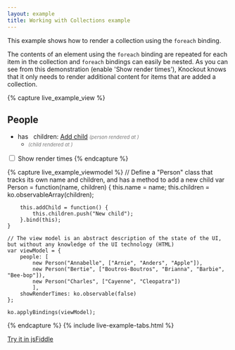 ```yaml
---
layout: example
title: Working with Collections example
---
```


This example shows how to render a collection using the `foreach` binding.

The contents of an element using the `foreach` binding are repeated for each item in the collection and `foreach` bindings can easily be nested. As you can see from this demonstration (enable 'Show render times'), Knockout knows that it only needs to render additional content for items that are added a collection.

<style type="text/css">
    .renderTime { color: #777; font-style: italic; font-size: 0.8em; }
</style>
        
{% capture live_example_view %} 
<h2>People</h2>
<ul data-bind="foreach: people">
    <li>
        <div>
            <span data-bind="text: name"> </span> has <span data-bind='text: children().length'>&nbsp;</span> children:
            <a href='#' data-bind='click: addChild '>Add child</a>
            <span class='renderTime' data-bind='visible: $root.showRenderTimes'>
                (person rendered at <span data-bind='text: new Date().getSeconds()' > </span>)
            </span>
        </div>
        <ul data-bind="foreach: children">
            <li>
                <span data-bind="text: $data"> </span>
                <span class='renderTime' data-bind='visible: $root.showRenderTimes'>
                    (child rendered at <span data-bind='text: new Date().getSeconds()' > </span>)
                </span>
            </li>
        </ul>
    </li>
</ul>
<label><input data-bind='checked: showRenderTimes' type='checkbox' /> Show render times</label> 
{% endcapture %}

{% capture live_example_viewmodel %}
    // Define a "Person" class that tracks its own name and children, and has a method to add a new child
    var Person = function(name, children) {
        this.name = name;
        this.children = ko.observableArray(children);

        this.addChild = function() {
            this.children.push("New child");
        }.bind(this);
    }
    
    // The view model is an abstract description of the state of the UI, but without any knowledge of the UI technology (HTML)
    var viewModel = {
        people: [
            new Person("Annabelle", ["Arnie", "Anders", "Apple"]),
            new Person("Bertie", ["Boutros-Boutros", "Brianna", "Barbie", "Bee-bop"]),
            new Person("Charles", ["Cayenne", "Cleopatra"])
            ],
        showRenderTimes: ko.observable(false)
    };

    ko.applyBindings(viewModel);
{% endcapture %}
{% include live-example-tabs.html %}

[Try it in jsFiddle](http://jsfiddle.net/rniemeyer/GSvnh/)